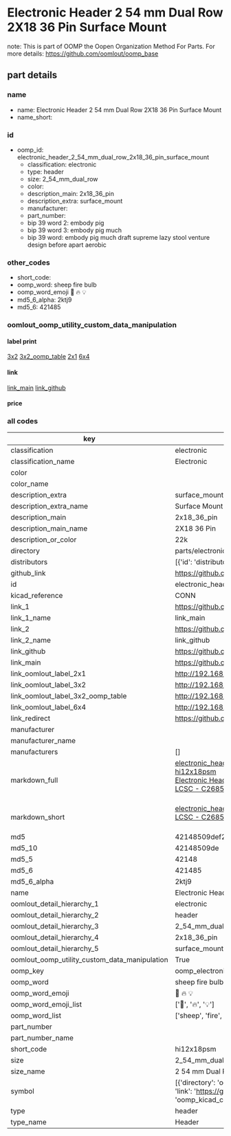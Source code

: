 # Electronic Header 2 54 mm Dual Row 2X18 36 Pin Surface Mount  

note: This is part of OOMP the Oopen Organization Method For Parts. For more details: https://github.com/oomlout/oomp_base

##  part details
  







### name
* name: Electronic Header 2 54 mm Dual Row 2X18 36 Pin Surface Mount
* name_short: 
### id
* oomp_id: electronic_header_2_54_mm_dual_row_2x18_36_pin_surface_mount
  * classification: electronic
  * type: header
  * size: 2_54_mm_dual_row
  * color: 
  * description_main: 2x18_36_pin
  * description_extra: surface_mount
  * manufacturer: 
  * part_number: 
  * bip 39 word 2: embody pig
  * bip 39 word 3: embody pig much
  * bip 39 word: embody pig much draft supreme lazy stool venture design before apart aerobic

### other_codes
* short_code: 
* oomp_word: sheep fire bulb
* oomp_word_emoji :sheep: :fire: :bulb:
* md5_6_alpha: 2ktj9
* md5_6: 421485






### oomlout_oomp_utility_custom_data_manipulation
#### label print
[3x2](http://192.168.1.245:1112/?label=oomp%202ktj9)
[3x2_oomp_table](http://192.168.1.108:1112/?label=oomp%202ktj9)
[2x1](http://192.168.1.242:1112/?label=oomp%202ktj9)
[6x4](http://192.168.1.55:1112/?label=oomp%202ktj9)    

#### link

[link_main](https://github.com/oomlout/oomlout_oomp_version_1_messy/tree/main/parts/electronic_header_2_54_mm_dual_row_2x18_36_pin_surface_mount) [link_github](https://github.com/oomlout/oomlout_oomp_version_1_messy/tree/main/parts/electronic_header_2_54_mm_dual_row_2x18_36_pin_surface_mount)                             

#### price







### all codes 
| key | value |  
| --- | --- |  
| classification | electronic |  
| classification_name | Electronic |  
| color |  |  
| color_name |  |  
| description_extra | surface_mount |  
| description_extra_name | Surface Mount |  
| description_main | 2x18_36_pin |  
| description_main_name | 2X18 36 Pin |  
| description_or_color | 22k |  
| directory | parts/electronic_header_2_54_mm_dual_row_2x18_36_pin_surface_mount |  
| distributors | [{'id': 'distributor_lcsc', 'link': 'https://lcsc.com/product-detail/C2685180.html', 'name': 'LCSC', 'part_number': 'C2685180'}] |  
| github_link | https://github.com/oomlout/oomlout_oomp_part_src/tree/main/parts/electronic_header_2_54_mm_dual_row_2x18_36_pin_surface_mount |  
| id | electronic_header_2_54_mm_dual_row_2x18_36_pin_surface_mount |  
| kicad_reference | CONN |  
| link_1 | https://github.com/oomlout/oomlout_oomp_version_1_messy/tree/main/parts/electronic_header_2_54_mm_dual_row_2x18_36_pin_surface_mount |  
| link_1_name | link_main |  
| link_2 | https://github.com/oomlout/oomlout_oomp_version_1_messy/tree/main/parts/electronic_header_2_54_mm_dual_row_2x18_36_pin_surface_mount |  
| link_2_name | link_github |  
| link_github | https://github.com/oomlout/oomlout_oomp_version_1_messy/tree/main/parts/electronic_header_2_54_mm_dual_row_2x18_36_pin_surface_mount |  
| link_main | https://github.com/oomlout/oomlout_oomp_version_1_messy/tree/main/parts/electronic_header_2_54_mm_dual_row_2x18_36_pin_surface_mount |  
| link_oomlout_label_2x1 | http://192.168.1.242:1112/?label=oomp%202ktj9 |  
| link_oomlout_label_3x2 | http://192.168.1.245:1112/?label=oomp%202ktj9 |  
| link_oomlout_label_3x2_oomp_table | http://192.168.1.108:1112/?label=oomp%202ktj9 |  
| link_oomlout_label_6x4 | http://192.168.1.55:1112/?label=oomp%202ktj9 |  
| link_redirect | https://github.com/oomlout/oomlout_oomp_version_1_messy/tree/main/parts/electronic_header_2_54_mm_dual_row_2x18_36_pin_surface_mount |  
| manufacturer |  |  
| manufacturer_name |  |  
| manufacturers | [] |  
| markdown_full | [electronic_header_2_54_mm_dual_row_2x18_36_pin_surface_mount](none)<br>[hi12x18psm](none)<br>[Electronic Header 2 54 Mm Dual Row 2X18 36 Pin Surface Mount](none)<br>[LCSC - C2685180<br>](https://lcsc.com/product-detail/C2685180.html)<br> |  
| markdown_short | [electronic_header_2_54_mm_dual_row_2x18_36_pin_surface_mount](none)<br>[LCSC - C2685180<br>](https://lcsc.com/product-detail/C2685180.html)<br> |  
| md5 | 42148509def25acdf9ecf41f22292243 |  
| md5_10 | 42148509de |  
| md5_5 | 42148 |  
| md5_6 | 421485 |  
| md5_6_alpha | 2ktj9 |  
| name | Electronic Header 2 54 mm Dual Row 2X18 36 Pin Surface Mount |  
| oomlout_detail_hierarchy_1 | electronic |  
| oomlout_detail_hierarchy_2 | header |  
| oomlout_detail_hierarchy_3 | 2_54_mm_dual_row |  
| oomlout_detail_hierarchy_4 | 2x18_36_pin |  
| oomlout_detail_hierarchy_5 | surface_mount |  
| oomlout_oomp_utility_custom_data_manipulation | True |  
| oomp_key | oomp_electronic_header_2_54_mm_dual_row_2x18_36_pin_surface_mount |  
| oomp_word | sheep fire bulb |  
| oomp_word_emoji | :sheep: :fire: :bulb: |  
| oomp_word_emoji_list | [':sheep:', ':fire:', ':bulb:'] |  
| oomp_word_list | ['sheep', 'fire', 'bulb'] |  
| part_number |  |  
| part_number_name |  |  
| short_code | hi12x18psm |  
| size | 2_54_mm_dual_row |  
| size_name | 2 54 mm Dual Row |  
| symbol | [{'directory': 'oomlout_oomp_symbol_bot/symbols/kicad_connector_generic_conn_02x18_odd_even//working/working.kicad_sym', 'index': 0, 'link': 'https://github.com/oomlout/oomlout_oomp_symbol_bot/tree/main/symbols/kicad_connector_generic_conn_02x18_odd_even', 'oomp_key': 'oomp_kicad_connector_generic_conn_02x18_odd_even'}] |  
| type | header |  
| type_name | Header |  
